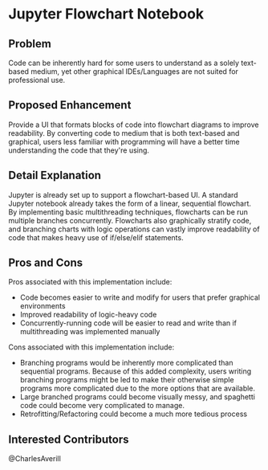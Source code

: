 # Jupyter Flowchart Notebook

## Problem
Code can be inherently hard for some users to understand as a solely text-based medium, yet other graphical IDEs/Languages are not
suited for professional use. 

## Proposed Enhancement

Provide a UI that formats blocks of code into flowchart diagrams to improve readability. By converting code to medium that is
both text-based and graphical, users less familiar with programming will have a better time understanding the code that they're
using.

## Detail Explanation

Jupyter is already set up to support a flowchart-based UI. A standard Jupyter notebook already takes the form of a linear,
sequential flowchart. By implementing basic multithreading techniques, flowcharts can be run multiple branches concurrently. Flowcharts also graphically stratify code, and branching charts with logic operations can vastly improve readability of code that makes heavy use of if/else/elif statements.

## Pros and Cons

Pros associated with this implementation include:
* Code becomes easier to write and modify for users that prefer graphical environments
* Improved readability of logic-heavy code
* Concurrently-running code will be easier to read and write than if multithreading was implemented manually

Cons associated with this implementation include:
* Branching programs would be inherently more complicated than sequential programs. Because of this added complexity, users writing branching programs might be led to make their otherwise simple programs more complicated due to the more options that are available.
* Large branched programs could become visually messy, and spaghetti code could become very complicated to manage.
* Retrofitting/Refactoring could become a much more tedious process

## Interested Contributors
@CharlesAverill
